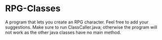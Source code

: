 # RPG-Classes
A program that lets you create an RPG character. Feel free to add your suggestions.
Make sure to run ClassCaller.java; otherwise the program will not work as the other java classes have no main method.
